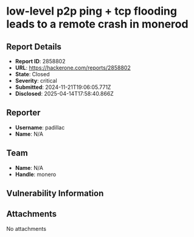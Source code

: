 # low-level p2p ping + tcp flooding leads to a remote crash in monerod

## Report Details
- **Report ID**: 2858802
- **URL**: https://hackerone.com/reports/2858802
- **State**: Closed
- **Severity**: critical
- **Submitted**: 2024-11-21T19:06:05.771Z
- **Disclosed**: 2025-04-14T17:58:40.866Z

## Reporter
- **Username**: padillac
- **Name**: N/A

## Team
- **Name**: N/A
- **Handle**: monero

## Vulnerability Information


## Attachments
No attachments
